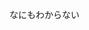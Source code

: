 なにもわからない

<!--
![Top Langs](https://github-readme-stats.vercel.app/api/top-langs/?username=yamada3-1990&layout=compact&theme=dracula)
-->

<!--
**yamada3-1990/yamada3-1990** is a ✨ _special_ ✨ repository because its `README.md` (this file) appears on your GitHub profile.

Here are some ideas to get you started:

- 🔭 I’m currently working on ...
- 🌱 I’m currently learning ...
- 👯 I’m looking to collaborate on ...
- 🤔 I’m looking for help with ...
- 💬 Ask me about ...
- 📫 How to reach me: ...
- 😄 Pronouns: ...
- ⚡ Fun fact: ...
-->
